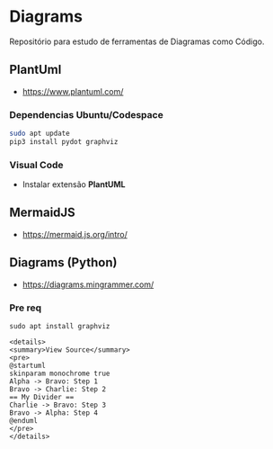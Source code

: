 # Diagrams

Repositório para estudo de ferramentas de Diagramas como Código.

## PlantUml

- https://www.plantuml.com/

### Dependencias Ubuntu/Codespace
  
```sh
sudo apt update
pip3 install pydot graphviz
```

### Visual Code

- Instalar extensão **PlantUML**

## MermaidJS

- https://mermaid.js.org/intro/
  
## Diagrams (Python)

- https://diagrams.mingrammer.com/

### Pre req

```
sudo apt install graphviz
```

```
<details>
<summary>View Source</summary>
<pre>
@startuml
skinparam monochrome true
Alpha -> Bravo: Step 1
Bravo -> Charlie: Step 2
== My Divider ==
Charlie -> Bravo: Step 3
Bravo -> Alpha: Step 4
@enduml
</pre>
</details>
```

